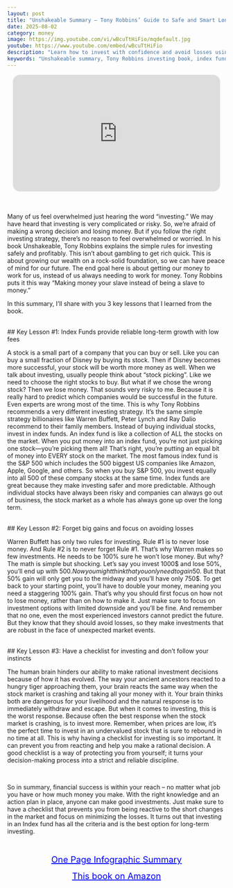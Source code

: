 ```yaml
---
layout: post
title: "Unshakeable Summary – Tony Robbins’ Guide to Safe and Smart Long-Term Investing"
date: 2025-08-02
category: money
image: https://img.youtube.com/vi/wBcuTtHiFio/mqdefault.jpg
youtube: https://www.youtube.com/embed/wBcuTtHiFio
description: "Learn how to invest with confidence and avoid losses using Tony Robbins’ strategies from Unshakeable—featuring index funds, risk control, and investor discipline."
keywords: "Unshakeable summary, Tony Robbins investing book, index fund strategy, safe investing tips, long-term wealth building"
---
```


<div style="display: flex; justify-content: center; margin-bottom: 20px;">
  <div style="aspect-ratio: 16 / 9; width: 95%; max-width: 700px; position: relative;">
    <iframe 
      src="https://www.youtube.com/embed/wBcuTtHiFio"
      title="Unshakeable Summary – Tony Robbins’ Guide to Safe and Smart Long-Term Investing"
      allowfullscreen
      frameborder="0"
      style="position: absolute; inset: 0; width: 100%; height: 100%; border-radius: 16px;">
    </iframe>
  </div>
</div>

<div style="height: 15px;"></div>
<!-- ..................................................................... -->

Many of us feel overwhelmed just hearing the word “investing.” We may have heard that investing is very complicated or risky. So, we’re afraid of making a wrong decision and losing money. But if you follow the right investing strategy, there’s no reason to feel overwhelmed or worried. In his book Unshakeable, Tony Robbins explains the simple rules for investing safely and profitably. This isn’t about gambling to get rich quick. This is about growing our wealth on a rock-solid foundation, so we can have peace of mind for our future. The end goal here is about getting our money to work for us, instead of us always needing to work for money. Tony Robbins puts it this way “Making money your slave instead of being a slave to money.”


In this summary, I’ll share with you 3 key lessons that I learned from the book.


<br>
## Key Lesson #1: Index Funds provide reliable long-term growth with low fees


A stock is a small part of a company that you can buy or sell. Like you can buy a small fraction of Disney by buying its stock. Then if Disney becomes more successful, your stock will be worth more money as well. When we talk about investing, usually people think about “stock picking”. Like we need to choose the right stocks to buy. But what if we chose the wrong stock? Then we lose money. That sounds very risky to me. Because it is really hard to predict which companies would be successful in the future. Even experts are wrong most of the time. This is why Tony Robbins recommends a very different investing strategy. It’s the same simple strategy billionaires like Warren Buffett, Peter Lynch and Ray Dalio recommend to their family members. Instead of buying individual stocks, invest in index funds. An index fund is like a collection of ALL the stocks on the market. When you put money into an index fund, you’re not just picking one stock—you’re picking them all! That’s right, you’re putting an equal bit of money into EVERY stock on the market. The most famous index fund is the S&P 500 which includes the 500 biggest US companies like Amazon, Apple, Google, and others. So when you buy S&P 500, you invest equally into all 500 of these company stocks at the same time. Index funds are great because they make investing safer and more predictable. Although individual stocks have always been risky and companies can always go out of business, the stock market as a whole has always gone up over the long term.



<br>
## Key Lesson #2: Forget big gains and focus on avoiding losses


Warren Buffett has only two rules for investing. Rule #1 is to never lose money. And Rule #2 is to never forget Rule #1. That’s why Warren makes so few investments. He needs to be 100% sure he won’t lose money. But why? The math is simple but shocking. Let’s say you invest 1000$ and lose 50%, you’ll end up with 500$. Now you might think that you only need to gain 50% to get back to your initial 1000$. But that 50% gain will only get you to the midway and you’ll have only 750$. To get back to your starting point, you’ll have to double your money, meaning you need a staggering 100% gain. That’s why you should first focus on how not to lose money, rather than on how to make it. Just make sure to focus on investment options with limited downside and you’ll be fine. And remember that no one, even the most experienced investors cannot predict the future. But they know that they should avoid losses, so they make investments that are robust in the face of unexpected market events.



<br>
## Key Lesson #3: Have a checklist for investing and don’t follow your instincts


The human brain hinders our ability to make rational investment decisions because of how it has evolved. The way your ancient ancestors reacted to a hungry tiger approaching them, your brain reacts the same way when the stock market is crashing and taking all your money with it. Your brain thinks both are dangerous for your livelihood and the natural response is to immediately withdraw and escape. But when it comes to investing, this is the worst response. Because often the best response when the stock market is crashing, is to invest more. Remember, when prices are low, it’s the perfect time to invest in an undervalued stock that is sure to rebound in no time at all. This is why having a checklist for investing is so important. It can prevent you from reacting and help you make a rational decision. A good checklist is a way of protecting you from yourself; it turns your decision-making process into a strict and reliable discipline.

<br>

So in summary, financial success is within your reach – no matter what job you have or how much money you make. With the right knowledge and an action plan in place, anyone can make good investments. Just make sure to have a checklist that prevents you from being reactive to the short changes in the market and focus on minimizing the losses. It turns out that investing in an Index fund has all the criteria and is the best option for long-term investing.




<br>
<p style="text-align: center;">
  <a href="https://summary.readandgrowwise.com/unshakeable" target="_blank" style="color: blue; text-decoration: underline; font-size: 20px;">
    One Page Infographic Summary
  </a>
</p>
<p style="text-align: center;">
  <a href="https://amzn.to/3XpQkQd" target="_blank" style="color: blue; text-decoration: underline; font-size: 20px;">
    This book on Amazon
  </a>
</p>
